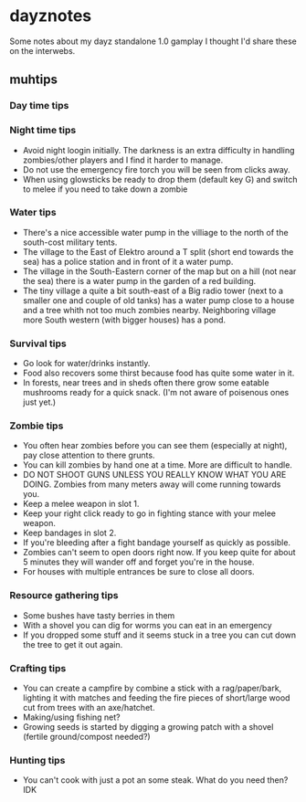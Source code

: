 # dayznotes
Some notes about my dayz standalone 1.0 gamplay I thought I'd share these on the interwebs.

## muhtips

### Day time tips

### Night time tips

- Avoid night loogin initially. The darkness is an extra difficulty in handling zombies/other players and I find it harder to manage.
- Do not use the emergency fire torch you will be seen from clicks away.
- When using glowsticks be ready to drop them (default key G) and switch to melee if you need to take down a zombie

### Water tips

- There's a nice accessible water pump in the villiage to the north of the south-cost military tents.
- The village to the East of Elektro around a T split (short end towards the sea) has a police station and in front of it a water pump.
- The village in the South-Eastern corner of the map but on a hill (not near the sea) there is a water pump in the garden of a red building.
- The tiny village a quite a bit south-east of a Big radio tower (next to a smaller one and couple of old tanks) has a water pump close to a house and a tree whith not too much zombies nearby. Neighboring village more South western (with bigger houses) has a pond.

### Survival tips

- Go look for water/drinks instantly.
- Food also recovers some thirst because food has quite some water in it.
- In forests, near trees and in sheds often there grow some eatable mushrooms ready for a quick snack. (I'm not aware of poisenous ones just yet.)

### Zombie tips

- You often hear zombies before you can see them (especially at night), pay close attention to there grunts.
- You can kill zombies by hand one at a time. More are difficult to handle.
- DO NOT SHOOT GUNS UNLESS YOU REALLY KNOW WHAT YOU ARE DOING. Zombies from many meters away will come running towards you.
- Keep a melee weapon in slot 1.
- Keep your right click ready to go in fighting stance with your melee weapon.
- Keep bandages in slot 2.
- If you're bleeding after a fight bandage yourself as quickly as possible.
- Zombies can't seem to open doors right now. If you keep quite for about 5 minutes they will wander off and forget you're in the house.
- For houses with multiple entrances be sure to close all doors.

### Resource gathering tips

- Some bushes have tasty berries in them
- With a shovel you can dig for worms you can eat in an emergency
- If you dropped some stuff and it seems stuck in a tree you can cut down the tree to get it out again.

### Crafting tips

- You can create a campfire by combine a stick with a rag/paper/bark, lighting it with matches and feeding the fire pieces of short/large wood cut from trees with an axe/hatchet.
- Making/using fishing net?
- Growing seeds is started by digging a growing patch with a shovel (fertile ground/compost needed?)

### Hunting tips
- You can't cook with just a pot an some steak. What do you need then? IDK
